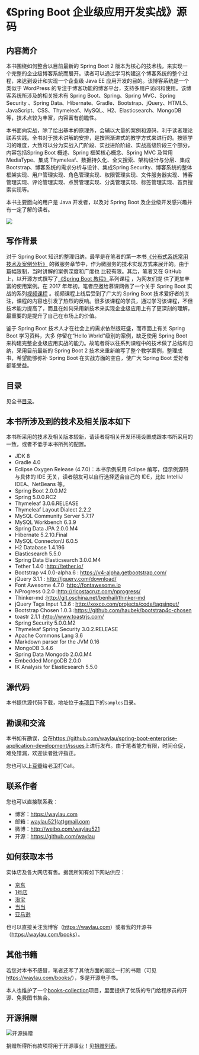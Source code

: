 # 《Spring Boot 企业级应用开发实战》源码

## 内容简介

本书围绕如何整合以目前最新的 Spring Boot 2 版本为核心的技术栈，来实现一个完整的企业级博客系统而展开。读者可以通过学习构建这个博客系统的整个过程，来达到设计和实现一个企业级 Java EE 应用开发的目的。该博客系统是一个类似于 WordPress 的专注于博客功能的博客平台，支持多用户访问和使用。该博客系统所涉及的相关技术有 Spring Boot、Spring、Spring MVC、Spring Security 、Spring Data、Hibernate、Gradle、Bootstrap、jQuery、HTML5、JavaScript、CSS、Thymeleaf、MySQL、H2、Elasticsearch、MongoDB 等，技术点较为丰富，内容富有前瞻性。

本书面向实战，除了给出基本的原理外，会辅以大量的案例和源码，利于读者理论联系实践。全书对于技术讲解的安排，是按照渐进式的教学方式来进行的。按照学习的难度，大致可以分为实战入门阶段、实战进阶阶段、实战高级阶段三个部分，内容包括Spring Boot 概述、Spring 框架核心概念、Spring MVC 及常用MediaType、集成 Thymeleaf、数据持久化、全文搜索、架构设计与分层、集成Bootstrap、博客系统的需求分析与设计、集成Spring Security、博客系统的整体框架实现、用户管理实现、角色管理实现、权限管理实现、文件服务器实现、博客管理实现、评论管理实现、点赞管理实现、分类管理实现、标签管理实现、首页搜索实现等。

本书主要面向的用户是 Java 开发者，以及对 Spring Boot 及企业级开发感兴趣并有一定了解的读者。


![](images/spring-boot-logo.jpg)


## 写作背景

对于 Spring Boot 知识的整理归纳，最早是在笔者的第一本书[《分布式系统常用技术及案例分析》](https://github.com/waylau/spring-boot-enterprise-application-development)
的微服务章节中，作为微服务的技术实现方式来展开的。由于篇幅限制，当时讲解的案例深度和广度也
比较有限。其后，笔者又在 GitHub 上，以开源方式撰写了[《Spring Boot 教程》](https://github.com/waylau/spring-boot-tutorial)系列课程 ，为网友们提
供了更加丰富的使用案例。在 2017 年年初，笔者应邀给慕课网做了一个关于 Spring Boot 实战的系列[视频课程](http://coding.imooc.com/class/125.html) 。视频课程上线后受到了广大的 Spring Boot 技术爱好者的关注，课程的内容也引发了热烈的反响。很多该课程的学员，通过学习该课程，不但技术能力提高了，而且在如何采用新技术来实现企业级应用上有了更深刻的理解，最重要的是提升了自己在市场上的价值。

鉴于 Spring Boot 技术人才在社会上的需求依然很旺盛，而市面上有关 Spring Boot 学习资料，大多
停留在“Hello World”级别的案例，缺乏使用 Spring Boot 来构建完整企业级应用实战的能力。故笔者将以往系列课程中的技术做了总结和归纳，采用目前最新的 Spring Boot 2 技术来重新编写了整个教学案例，整理成书，希望能够弥补 Spring Boot 在实战方面的空白，使广大 Spring Boot 爱好者都能受益。

## 目录

见全书[目录](SUMMARY.md)。

## 本书所涉及到的技术及相关版本如下

本书所采用的技术及相关版本较新，请读者将相关开发环境设置成跟本书所采用的一致，或者不低于本书所列的配置。

* JDK 8
* Gradle 4.0
* Eclipse Oxygen Release (4.7.0)：本书示例采用 Eclipse 编写，但示例源码与具体的 IDE 无关，读者朋友可以自行选择适合自己的 IDE，比如 IntelliJ IDEA、NetBeans 等。
* Spring Boot 2.0.0.M2
* Spring 5.0.0.RC2
* Thymeleaf 3.0.6.RELEASE
* Thymeleaf Layout Dialect 2.2.2
* MySQL Community Server 5.7.17
* MySQL Workbench 6.3.9
* Spring Data JPA 2.0.0.M4
* Hibernate 5.2.10.Final
* MySQL Connector/J 6.0.5
* H2 Database 1.4.196
* Elasticsearch 5.5.0
* Spring Data Elasticsearch 3.0.0.M4
* Tether 1.4.0 :<http://tether.io/>
* Bootstrap v4.0.0-alpha.6 : <https://v4-alpha.getbootstrap.com/>
* jQuery 3.1.1 : <http://jquery.com/download/>
* Font Awesome 4.7.0 :<http://fontawesome.io>
* NProgress 0.2.0 :<http://ricostacruz.com/nprogress/>
* Thinker-md :<http://git.oschina.net/benhail/thinker-md>
* jQuery Tags Input 1.3.6 : <http://xoxco.com/projects/code/tagsinput/>
* Bootstrap Chosen 1.0.3 :<https://github.com/haubek/bootstrap4c-chosen>
* toastr 2.1.1 :<http://www.toastrjs.com/> 
* Spring Security 5.0.0.M2
* Thymeleaf Spring Security 3.0.2.RELEASE
* Apache Commons Lang 3.6
* Markdown parser for the JVM 0.16  
* MongoDB 3.4.6
* Spring Data Mongodb 2.0.0.M4
* Embedded MongoDB 2.0.0
* IK Analysis for Elasticsearch 5.5.0

## 源代码

本书提供源代码下载，地址位于[本项目](https://github.com/waylau/spring-boot-enterprise-application-development)下的`samples`目录。

## 勘误和交流

本书如有勘误，会在<https://github.com/waylau/spring-boot-enterprise-application-development/issues>上进行发布。由于笔者能力有限，时间仓促，难免错漏，欢迎读者批评指正。

您也可以上[豆瓣](https://book.douban.com/subject/30192752/)给老卫打Call。

## 联系作者

您也可以直接联系我：

* 博客：https://waylau.com
* 邮箱：[waylau521(at)gmail.com](mailto:waylau521@gmail.com)
* 微博：http://weibo.com/waylau521
* 开源：https://github.com/waylau

## 如何获取本书

实体店及各大网店有售。据我所知有如下网站供应：

* [京东](https://search.jd.com/Search?keyword=%E6%9F%B3%E4%BC%9F%E5%8D%AB%20Spring%20Boot%20%E4%BC%81%E4%B8%9A%E7%BA%A7%E5%BA%94%E7%94%A8%E5%BC%80%E5%8F%91%E5%AE%9E%E6%88%98&enc=utf-8&wq=%E6%9F%B3%E4%BC%9F%E5%8D%AB%20Spring%20Boot%20%E4%BC%81%E4%B8%9A%E7%BA%A7%E5%BA%94%E7%94%A8%E5%BC%80%E5%8F%91%E5%AE%9E%E6%88%98&pvid=19da8cbcfabd40e4b89ec0fdfeb5fd59)
* [1号店](https://search.yhd.com/c0-0/k%25E6%259F%25B3%25E4%25BC%259F%25E5%258D%25AB%2520Spring%2520Boot%25E4%25BC%2581%25E4%25B8%259A%25E7%25BA%25A7%25E5%25BA%2594%25E7%2594%25A8%25E5%25BC%2580%25E5%258F%2591%25E5%25AE%259E%25E6%2588%2598/)
* [淘宝](https://s.taobao.com/search?q=%E6%9F%B3%E4%BC%9F%E5%8D%AB+Spring+Boot+%E4%BC%81%E4%B8%9A%E7%BA%A7%E5%BA%94%E7%94%A8%E5%BC%80%E5%8F%91%E5%AE%9E%E6%88%98&imgfile=&js=1&stats_click=search_radio_all%3A1&initiative_id=staobaoz_20180830&ie=utf8)
* [当当](http://search.dangdang.com/?key=%C1%F8%CE%B0%CE%C0%20Spring%20Boot%20%C6%F3%D2%B5%BC%B6%D3%A6%D3%C3%BF%AA%B7%A2%CA%B5%D5%BD&act=input)
* [亚马逊](https://www.amazon.cn/s/ref=nb_sb_noss/461-1307900-1504063?__mk_zh_CN=%E4%BA%9A%E9%A9%AC%E9%80%8A%E7%BD%91%E7%AB%99&url=search-alias%3Daps&field-keywords=Spring+Boot+%E4%BC%81%E4%B8%9A%E7%BA%A7%E5%BA%94%E7%94%A8%E5%BC%80%E5%8F%91%E5%AE%9E%E6%88%98)


也可以直接关注我博客（<https://waylau.com>）或者我的开源书（<https://waylau.com/books>）。

## 其他书籍

若您对本书不感冒，笔者还写了其他方面的超过一打的书籍（可见<https://waylau.com/books/>），多是开源电子书。

本人也维护了一个[books-collection](https://github.com/waylau/books-collection)项目，里面提供了优质的专门给程序员的开源、免费图书集合。

## 开源捐赠


![开源捐赠](https://waylau.com/images/showmethemoney-sm.jpg)

捐赠所得所有款项将用于开源事业！见[捐赠列表](https://waylau.com/donate)。



